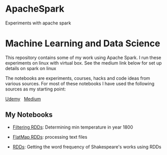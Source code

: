 # ApacheSpark
Experiments with apache spark


# Machine Learning and Data Science

This repository contains some of my work using Apache Spark.  I run these experiments on linux with virtual box.  See the medium link below for set up details on spark on linux

The notebooks are experiments, courses, hacks and code ideas from various sources.  For most of these notebooks I have used the following sources as my starting point:

[Udemy](https://www.udemy.com/taming-big-data-with-apache-spark-hands-on/) &nbsp; 
[Medium](https://medium.freecodecamp.org/how-to-set-up-pyspark-for-your-jupyter-notebook-7399dd3cb389) &nbsp; 


## My Notebooks

* [Filtering RDDs](https://github.com/riched158/ApacheSpark/blob/master/spark_notebooks/FilterRDDs.ipynb): Determining min temperature in year 1800 

* [FlatMap RDDs](https://github.com/riched158/ApacheSpark/blob/master/spark_notebooks/FlatMapRDDs.ipynb): processing text files


* [RDDs](https://github.com/riched158/ApacheSpark/blob/master/spark_notebooks/PySparkRDDs1.ipynb): Getting the word frequency of Shakespeare's works using RDDs
